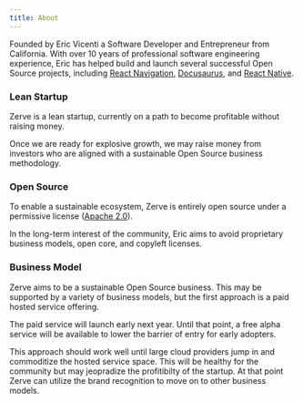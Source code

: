 ```yaml
---
title: About
---
```


Founded by Eric Vicenti a Software Developer and Entrepreneur from California. With over 10 years of professional software engineering experience, Eric has helped build and launch several successful Open Source projects, including [React Navigation](https://github.com/react-navigation/react-navigation), [Docusaurus](https://github.com/facebook/docusaurus), and [React Native](https://github.com/facebook/react-native).

### Lean Startup

Zerve is a lean startup, currently on a path to become profitable without raising money.

Once we are ready for explosive growth, we may raise money from investors who are aligned with a sustainable Open Source business methodology.

### Open Source

To enable a sustainable ecosystem, Zerve is entirely open source under a permissive license ([Apache 2.0](https://github.com/zerve-app/zerve/blob/main/LICENSE.md)).

In the long-term interest of the community, Eric aims to avoid proprietary business models, open core, and copyleft licenses.

### Business Model

Zerve aims to be a sustainable Open Source business. This may be supported by a variety of business models, but the first approach is a paid hosted service offering.

The paid service will launch early next year. Until that point, a free alpha service will be available to lower the barrier of entry for early adopters.

This approach should work well until large cloud providers jump in and commoditize the hosted service space. This will be healthy for the community but may jeopradize the profitibilty of the startup. At that point Zerve can utilize the brand recognition to move on to other business models.
